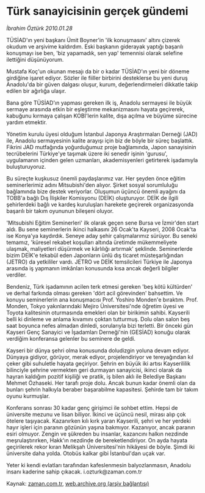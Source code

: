 # Türk sanayicisinin gerçek gündemi

*İbrahim Öztürk 2010.01.28*

<tr><td class="metin" colspan="2" style="padding-top: 20px; padding-left: 5px; ">TÜSİAD'ın yeni başkanı Ümit Boyner'in 'ilk konuşmasını' altını çizerek okudum ve arşivime kaldırdım. Eski başkanın giderayak yaptığı başarılı konuşmayı ise ben, 'biz yapamadık, sen yap' temennisi olarak selefine ilettiğini düşünüyorum.</td></tr><tr><td class="metin" colspan="2" style="padding-top: 20px; padding-left: 5px; "><p>Mustafa Koç'un okunan mesajı da bir o kadar TÜSİAD'ın yeni bir döneme girdiğine işaret ediyor. Sözler ile fiiller birbirini desteklerse bu yeni duruş Anadolu'da bir güven dalgası oluşur, kurum, değerlendirmeleri dikkatle takip edilen bir ağırlığa ulaşır.
<p>Bana göre TÜSİAD'ın yapması gereken ilk iş, Anadolu sermayesi ile büyük sermaye arasında etkin bir eşleştirme mekanizmasını hayata geçirerek, kabuğunu kırmaya çalışan KOBİ'lerin kalite, dışa açılma ve büyüme sürecine yardım etmektir.
<p>Yönetim kurulu üyesi olduğum İstanbul Japonya Araştırmaları Derneği (JAD) ile, Anadolu sermayesinin kalite arayışı için biz de böyle bir süreç başlattık. Fikrini JAD mutfağında yoğurduğumuz proje bağlamında, Japon sanayisinin tecrübelerini Türkiye'ye taşımak üzere iki senedir işinin 'gurusu', uygulamanın içinden gelen uzmanları, akademisyenleri getirterek işadamıyla buluşturuyoruz.
<p>Bu süreçte kuşkusuz önemli paydaşlarımız var. Her şeyden önce eğitim seminerlerimiz adını Mitsubishi'den alıyor. Şirket sosyal sorumluluğu bağlamında bize destek veriyorlar. Oluşumun üçüncü önemli ayağını da TOBB'a bağlı Dış İlişkiler Komisyonu (DEİK) oluşturuyor. DEİK de ilgili şehirlerdeki bağlı ve kardeş kuruluşları harekete geçirerek organizasyonda başarılı bir takım oyununun bileşeni oluyor.
<p>'Mitsubishi Eğitim Seminerleri' ilk olarak geçen sene Bursa ve İzmir'den start aldı. Bu sene seminerlerin ikinci halkasını 26 Ocak'ta Kayseri, 2008 Ocak'ta ise Konya'ya kaydırdık. Seneye aday şehir çalışmalarımız sürüyor. Bu seneki temamız, 'küresel rekabet koşulları altında üretimde mükemmeliyete ulaşmak, maliyetleri düşürmek ve kârlılığı artırmak' şeklinde. Seminerlerde bizim DEİK'e tekabül eden Japonların ünlü dış ticaret müsteşarlığından (JETRO) da yetkililer vardı. JETRO ve DEİK temsilcileri Türkiye ile Japonya arasında iş yapmanın imkânları konusunda kısa ancak değerli bilgiler verdiler.
<p>Bendeniz, Türk işadamının acilen terk etmesi gereken 'beş kötü kültürden' ve derhal farkında olması gereken 'dört acil görevinden' bahsettim. Ve konuyu seminerlerin ana konuşmacısı Prof. Yoshiro Monden'e bıraktım. Prof. Monden, Tokyo yakınlarındaki Mejiro Üniversitesi'nde öğretim üyesi ve Toyota kalitesinin oturmasında emekleri olan bir birikimin sahibi. Kayserili belli ki dinleme ve anlama kıvamını çoktan tutturmuş. Dolu olan salon beş saat boyunca nefes almadan dinledi, sorularıyla bizi terletti. Bir önceki gün Kayseri Genç Sanayici ve İşadamları Derneği'nin (GESİAD) konuğu olarak verdiğim konferansa gelenler bu seminere de geldi.
<p>Kayseri bir dünya şehri olma konusunda doludizgin yoluna devam ediyor. Dünyaya gidiyor, görüyor, merak ediyor, projelendiriyor ve tereyağından kıl çeker gibi suhuletle hayata geçiriyor. Şehrin en büyük iki artısı Kayserililik bilinciyle şehrine vermekten geri durmayan sanayicisi, ikinci olarak da hayran kaldığım pozitif kişiliği ve pratik, iş bilen aklı ile Belediye Başkanı Mehmet Özhaseki. Her tarafı proje dolu. Ancak bunun kadar önemli olan da bunları şehrin halkıyla beraber başarabilme kapasitesi. Şehirde tam bir takım oyunu kurmuşlar.
<p>Konferans sonrası 30 kadar genç girişimci ile sohbet ettim. Hepsi de üniversite mezunu ve lisan biliyor. İkinci ve üçüncü nesil, mirası alıp çok ötelere taşıyacak. Kazanırken kılı kırk yaran Kayserili, şehri ve her yerdeki hayır işleri için paranın gözünün yaşına bakmıyor. Kazanıyor, ancak paranın esiri olmuyor. Zengin ve şükreden bu insanlar, kazancını halkın nezdinde meşrulaştırırken, Hakk'ın nezdinde de bereketlendiriyor. On ayda hayata geçirilerek rekor kıran Melikşah Üniversitesi'nin hikâyesi de böyle. Şimdi iki üniversite daha yolda. Otobüs kalkar gibi İstanbul'dan uçak var.
<p>Yeter ki kendi evlatları tarafından kafeslenmesin balyozlanmasın, Anadolu insanı kaderine sahip çıkacak. i.ozturk@zaman.com.tr<br/></p></p></p></p></p></p></p></p></p></td></tr>

Kaynak: [zaman.com.tr](http://zaman.com.tr/yazar.do?yazino=945343), [web.archive.org (arşiv bağlantısı)](http://web.archive.org/web/20100417050141/http://www.zaman.com.tr:80/yazar.do?yazino=945343)
